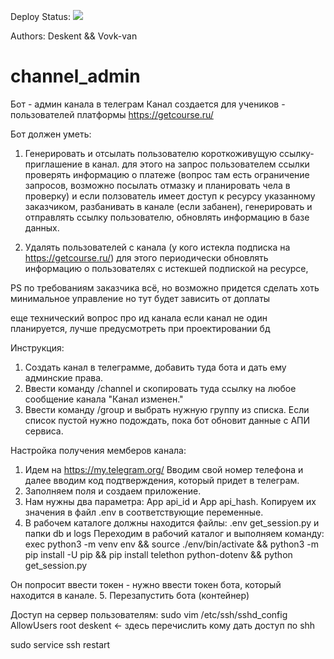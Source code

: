 Deploy Status:
<img src="https://github.com/vovk-wan/channel_admin/workflows/channel_admin/badge.svg?branch=develop"><br>

Authors: Deskent && Vovk-van



# channel_admin
Бот - админ канала в телеграм
Канал создается для учеников - пользователей платформы https://getcourse.ru/

Бот должен уметь:

  1) Генерировать и отсылать пользователю короткоживущую ссылку-приглашение в канал.
    для этого на запрос пользователем ссылки проверять информацию о платеже (вопрос там есть ограничение запросов, возможно посылать отмазку и планировать чела в проверку)
    и если ползователь имеет доступ к ресурсу указанному заказчиком,
      разбанивать в канале (если забанен),
      генерировать и отправлять ссылку пользователю,
      обновлять информацию в базе данных.

   2) Удалять пользователей с канала (у кого истекла подписка на https://getcourse.ru/)
    для этого периодически обновлять информацию о пользователях с истекшей подпиской на ресурсе,

PS
  по требованиям заказчика всё, но возможно придется сделать хоть минимальное управление но тут будет зависить от доплаты

  еще технический вопрос про ид канала если канал не один планируется, лучше предусмотреть при проектировании бд


Инструкция:

1. Создать канал в телеграмме, добавить туда бота и дать ему админские права.
2. Ввести команду /channel и скопировать туда ссылку на любое сообщение канала
"Канал изменен."
3. Ввести команду /group и выбрать нужную группу из списка. Если список пустой нужно подождать, пока бот обновит данные с АПИ сервиса.


Настройка получения мемберов канала:

1. Идем на https://my.telegram.org/
Вводим свой номер телефона и далее вводим код подтверждения, который придет в телеграм.
2. Заполняем поля и создаем приложение.
3. Нам нужны два параметра: App api_id и App api_hash.
Копируем их значения в файл .env в соответствующие переменные.
4. В рабочем каталоге должны находится файлы:
.env
get_session.py
и папки db и logs
Переходим в рабочий каталог и выполняем команду:
exec python3 -m venv env && source ./env/bin/activate && python3 -m pip install -U pip && pip install telethon python-dotenv && python get_session.py

Он попросит ввести токен - нужно ввести токен бота, который находится в канале.
5. Перезапустить бота (контейнер)


Доступ на сервер пользователям:
sudo vim /etc/ssh/sshd_config
AllowUsers root deskent      <- здесь перечислить кому дать доступ по shh

sudo service ssh restart
